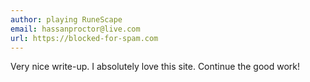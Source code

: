 ```yaml
---
author: playing RuneScape
email: hassanproctor@live.com
url: https://blocked-for-spam.com
---
```


Very nice write-up. I absolutely love this site.
Continue the good work!

